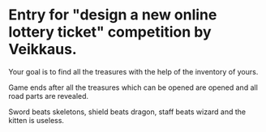 # Entry for "design a new online lottery ticket" competition by Veikkaus. 

Your goal is to find all the treasures with the help of the inventory of yours. 

Game ends after all the treasures which can be opened are opened and all road parts are revealed.                     

Sword beats skeletons, shield beats dragon, staff beats wizard and the kitten is useless.
